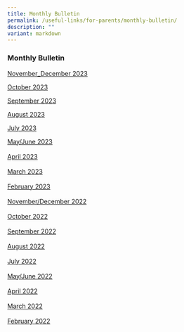 ```yaml
---
title: Monthly Bulletin
permalink: /useful-links/for-parents/monthly-bulletin/
description: ""
variant: markdown
---
```

### **Monthly Bulletin**

[November_December 2023](/files/GSPS_NovDec_Bulletin_2023.pdf)

[October 2023](/files/october%20bulletin%202023.pdf)

[September 2023](/files/september%20bulletin%202023.pdf) <br>

[August 2023](/files/gsps%20august%20bulletin%202023.pdf)

[July 2023](/files/july%20bulletin%202023.pdf)

[May/June 2023](/files/mayjune%202023%20bulletin.pdf)
 <br><br>
[April 2023](/files/april%202023%20bulletin.pdf)
<br><br>
[March 2023](/files/March%202023%20Bulletin.pdf)<br><br>
[February 2023](/files/feb2023.pdf)<br><br>
[November/December 2022](/files/novdec2022.pdf)<br><br>
[October 2022](/files/monthlybullettin228.pdf)<br><br>
[September 2022](/files/monthlybullettin227.pdf)<br><br>
[August 2022](/files/monthlybullettin226.pdf)<br><br>
[July 2022](/files/monthlybullettin225.pdf)<br><br>
[May/June 2022](/files/monthlybullettin224.pdf)<br><br>
[April 2022](/files/monthlybullettin223.pdf)<br><br>
[March 2022](/files/monthlybullettin222.pdf)<br><br>
[February 2022](/files/monthlybullettin221.pdf)